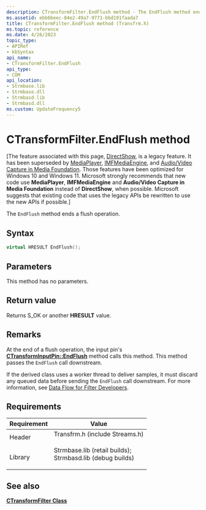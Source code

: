```yaml
---
description: CTransformFilter.EndFlush method - The EndFlush method ends a flush operation.
ms.assetid: ebb6beec-84e2-49a7-9771-bbd191faada7
title: CTransformFilter.EndFlush method (Transfrm.h)
ms.topic: reference
ms.date: 4/26/2023
topic_type: 
- APIRef
- kbSyntax
api_name: 
- CTransformFilter.EndFlush
api_type: 
- COM
api_location: 
- Strmbase.lib
- Strmbase.dll
- Strmbasd.lib
- Strmbasd.dll
ms.custom: UpdateFrequency5
---
```


# CTransformFilter.EndFlush method

\[The feature associated with this page, [DirectShow](/windows/win32/directshow/directshow), is a legacy feature. It has been superseded by [MediaPlayer](/uwp/api/Windows.Media.Playback.MediaPlayer), [IMFMediaEngine](/windows/win32/api/mfmediaengine/nn-mfmediaengine-imfmediaengine), and [Audio/Video Capture in Media Foundation](windows/win32/medfound/audio-video-capture-in-media-foundation). Those features have been optimized for Windows 10 and Windows 11. Microsoft strongly recommends that new code use **MediaPlayer**, **IMFMediaEngine** and **Audio/Video Capture in Media Foundation** instead of **DirectShow**, when possible. Microsoft suggests that existing code that uses the legacy APIs be rewritten to use the new APIs if possible.\]

The `EndFlush` method ends a flush operation.

## Syntax


```C++
virtual HRESULT EndFlush();
```



## Parameters

This method has no parameters.

## Return value

Returns S\_OK or another **HRESULT** value.

## Remarks

At the end of a flush operation, the input pin's [**CTransformInputPin::EndFlush**](ctransforminputpin-endflush.md) method calls this method. This method passes the `EndFlush` call downstream.

If the derived class uses a worker thread to deliver samples, it must discard any queued data before sending the `EndFlush` call downstream. For more information, see [Data Flow for Filter Developers](data-flow-for-filter-developers.md).

## Requirements



| Requirement | Value |
|--------------------|--------------------------------------------------------------------------------------------------------------------------------------------------------------------------------------------|
| Header<br/>  | <dl> <dt>Transfrm.h (include Streams.h)</dt> </dl>                                                                                  |
| Library<br/> | <dl> <dt>Strmbase.lib (retail builds); </dt> <dt>Strmbasd.lib (debug builds)</dt> </dl> |



## See also

<dl> <dt>

[**CTransformFilter Class**](ctransformfilter.md)
</dt> </dl>

 

 




